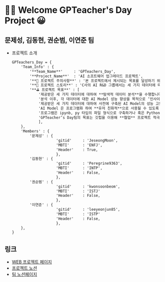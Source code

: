 # 🎉✨ Welcome GPTeacher's Day Project 😀

## 문제성, 김동현, 권순범, 이연준 팀

- 프로젝트 소개
    ```md
    GPTeachers_Day = {
        'Team_Info' : {
            '**Team_Name**'     : 'GPTeachers_Day',
            '**Project_Name**'  : 'AI 소프트웨어 업그레이드 프로젝트',
            '**🚨 프로젝트 주의사항**' : '본 프로젝트에서 제시되는 목표를 달성하기 위해서는 <mark>협업</mark>이 필수적으로 요구됩니다.',
            '**📜 프로젝트 스토리**' : 'C사의 AI R&D 그룹에서는 세 가지 데이터에 따른 **회귀**, **이진 판단**, **다중 분류**를 수행할 수 있는 프로그램 개선을 희망하고 있습니다. 사전에 제작이 완료된 코드가 있으나, 이는 Numpy 위주로 개발된 레거시 코드기에 **리펙터링, AI 성능 고도화, UIUX 개선**이 동시에 요구됩니다. ',
            '**⛳ 프로젝트 목표**' : [
                '제공받은 세 가지 데이터에 대하여 **탐색적 데이터 분석**을 수행합니다.',
                '분석 이후, 각 데이터에 대한 AI Model 성능 향상을 목적으로 ‘인사이트 도출’, ‘지금 바로 적용 가능한 제언’ 과 ‘추후 적용 가능한 제언’ 을 제공합니다.',
                '제공받은 세 가지 데이터에 대하여 사전에 구축된 AI Model의 성능 고도화 실험 및 적용 작업을 진행합니다.',
                'AI Model 은 프로그램화 하여 **유저 친화적**으로 사용될 수 있도록 로직을 수정합니다.',
                '프로그램은 ipynb, py 타입의 파일 형식으로 구축하거나 혹은 Python Web 라이브러리 Flask, Django를 활용하여 구축합니다.',
                'GPTeacher’s Day팀의 목표는 깃헙을 이용해 **협업** 프로젝트 적극 활용하기 입니다.',
                ],
        },
        'Members' : {
            '문제성' : {
                        'gitid'     : 'JeseongMoon',
                        'MBTI'      : 'ENFJ',
                        'Header'    : True,
                        },
            '김동현' : {
                        'gitid'     : 'Peregrine9363',
                        'MBTI'      : 'INTP',
                        'Header'    : False,
                        },
            '권순범' : {
                        'gitid'     : 'kwonsoonbeom',
                        'MBTI'      : 'ISTJ'
                        'Header'    : False,
                        },
            '이연준' : {
                        'gitid'     : 'leeyeonjun85',
                        'MBTI'      : 'ISTP'
                        'Header'    : False,
                        },
        },
    }
    ```


## 링크
- <a href="http://leeyj85.shop/GPTeachersDay" target="_blank">WEB 프로젝트 페이지</a>
- <a href="https://codestates.notion.site/AIB-17-Team-Project-1-2023-05-15-2023-05-25-9454e090dcdf4cf891c71c0b4bd2ba5e" target="_blank">프로젝트 노션</a>
- <a href="https://www.notion.so/9891e517ff9a473491a1d4d2f3a87221?v=d776e70e97454284b0cc4c6988a77a51" target="_blank">팀 노션페이지</a>